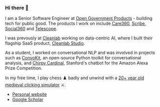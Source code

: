 ### Hi there 👋

I am a Senior Software Engineer at [Open Government Products](https://www.open.gov.sg/) - building tech for public good. The products I work on include [Care360](https://reports.open.gov.sg/care360/overview), [Scribe](https://reports.open.gov.sg/scribe/overview), [Social360](https://reports.open.gov.sg/social360/metrics) and [Telescope](https://telescope.gov.sg).

I was prevously at [Cleanlab](https://cleanlab.ai/) working on data-centric AI, where I built their flagship SaaS product, [Cleanlab Studio](https://app.cleanlab.ai).

As a student, I worked on conversational NLP and was involved in projects such as [ConvoKit](https://github.com/CornellNLP/ConvoKit), an open-source Python toolkit for conversational analysis, and [Chirpy Cardinal](https://stanfordnlp.github.io/chirpycardinal/), Stanford's chatbot for the Amazon Alexa Prize Competition. 

In my free time, I play chess ♟️ badly and unwind with a [20+ year old medieval clicking simulator](https://www.reddit.com/r/2007scape/comments/egbkjc/mfw_people_ask_me_why_i_still_play_a_medieval/) ⚔️.
- [Personal website](https://calebchiam.com/)
- [Google Scholar](https://scholar.google.com/citations?hl=en&user=V7-ihEAAAAAJ)
